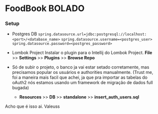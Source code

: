 # FoodBook BOLADO

### Setup

-  Postgres DB
`spring.datasource.url=jdbc:postgresql://localhost:<port>/<database_name>`
`spring.datasource.username=<postgres_user>`
`spring.datasource.password=<postgres_password>`


- Lombok Project
Instalar o plugin para o Intellij do Lombok Project.
**File** >> **Settings** >> **Plugins** >> **Browse Repo** 

- Só de subir o projeto, o banco ja vai estar setado corretamente, mas precisamos popular os usuários e authorities manualmente.
(Trust me, foi a maneira mais facil que achei, ja que pra importar as tabelas do oAuth2 nós estamos usando um framework de migração de dados full bugada)
    - **Resources** >> **DB** >> **standalone** >> **insert_auth_users.sql**
    
Acho que é isso ai. Valeuss


